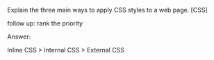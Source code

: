 Explain the three main ways to apply CSS styles to a web page. [CSS]

follow up: rank the priority



Answer:



Inline CSS	> Internal CSS	> External CSS